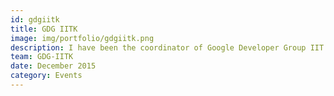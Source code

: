 ```yaml
---
id: gdgiitk
title: GDG IITK
image: img/portfolio/gdgiitk.png
description: I have been the coordinator of Google Developer Group IIT Kanpur since December 2015. During which I have organized a number of events. Other than one off events (like Google Summer of Code, Women Tech Makers Meetup, IO Extended) I have also organized 2 courses; Android Study Jam and CS for Android which spanned for about 8 weeks. During which we had weekly meetups. You can visit the  <a href="http://gplus.to/gdgiitk">g+ page</a> for photos of all these events.
team: GDG-IITK
date: December 2015
category: Events
---
```

